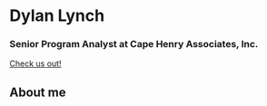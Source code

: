 # **Dylan Lynch**
### Senior Program Analyst at Cape Henry Associates, Inc. 
[Check us out!](https://cape-henry.com/)

<img align="left" src="">

## About me

<br clear="left"/>






     
